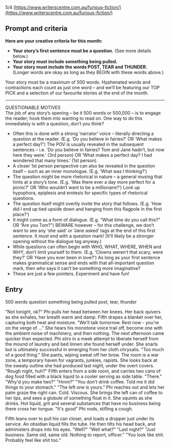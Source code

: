 5/4 [https://www.writerscentre.com.au/furious-fiction/](https://www.writerscentre.com.au/furious-fiction/)

## Prompt and criteria

**Here are your creative criteria for this month:**

- **Your story’s first sentence must be a question.** (See more details below.)
- **Your story must include something being pulled.**
- **Your story must include the words POST, TEAR and THUNDER.**  
    (Longer words are okay as long as they BEGIN with these words above.)

Your story must be a maximum of 500 words. Hyphenated words and contractions each count as just one word – and we’ll be featuring our TOP PICK and a selection of our favourite stories at the end of the month.

---

QUESTIONABLE MOTIVES  
The job of any story’s opening – be it 500 words or 500,000 – is to engage the reader; hook them into wanting to read on. One way to do this immediately is with a question, don’t you think?

- Often this is done with a strong ‘narrator’ voice – literally directing a question at the reader. (E.g. ‘Do you believe in fairies?’ OR ‘What makes a perfect day?’) The POV is usually revealed in the subsequent sentences – i.e. ‘Do you believe in fairies? Tom and Jane hadn’t, but now here they were.’ (3rd person) OR ‘What makes a perfect day? I had wondered that many times.’ (1st person).
- A closer 1st person perspective can also be revealed in the question itself – such as an inner monologue. (E.g. ‘What was I thinking?’)
- The question might be more rhetorical in nature – a general musing that hints at a story’s tone. (E.g. ‘Was there ever a day more perfect for a picnic?’ OR ‘Who wouldn’t want to be a millionaire?’) Look up hypophora, epiplexis and erotesis for specific types of rhetorical questions.
- The question itself might overtly invite the story that follows. (E.g. ‘How did I end up tied upside down and hanging from this flagpole in the first place?’)
- It might come as a form of dialogue. (E.g. “What time do you call this?” OR “Are you Tom?”) BEWARE however – for this challenge, we don’t want to see any ‘she said’ or ‘Jane asked’ tags at the end of this first sentence. It must end with a question mark! (It’ll likely be a stronger opening without the dialogue tag anyway.)
- While questions can often begin with WHO, WHAT, WHERE, WHEN and WHY, don’t limit yourself to them. (E.g. ‘Clowns weren’t that scary, were they?’ OR ‘Have you ever been in love?’) As long as your first sentence makes grammatical sense and ends with that all-important question mark, then who says it can’t be something more imaginative?
- These are just a few pointers. Experiment and have fun!

## Entry

500 words
question
something being pulled
post, tear, thunder

"Not tonight, ok?" 
Phi pulls her head between her knees. Her back quivers as she exhales, her breath warm and damp. Fifth drapes a blanket over her, capturing both heat and moisture. 
"We'll talk tomorrow. Rest now - you're on the verge of ..."
She hears his monotone voice trail off, become one with the ambient noise of machinery, and then nothing. 
The next afternoon came quicker than expected. Phi stirs in a meek attempt to liberate herself from the mound of laundry and bed linnen she found herself under. She snarls but is ultimately successful in emerging from her cloth chrysalis. 
"Too much of a good thing." She pants, wiping sweat off her brow. The room is a war zone, a temporary haven for vagrants, junkies, rapists. She looks back at the sweaty outline she had produced last night, under the overt covers.
"Rough night, huh?" Fifth enters from a side room, and carries two cans of dog food filled with a black liquid to a cooler serving as side table. "There."
"Why'd you make two?"
"Hmm?"
"You don't drink coffee. Told me it did things to your stomach."
"The left one is yours."
Phi reaches out and lets her palm graze the right can. Cold. Viscous. She brings the left can of coffee to her lips, and sees a globule of something float in it. She squints as she drinks. Hot liquid, grit and several substances that have no business being there cross her tongue. 
"It's good" Phi nods, stifling a cough. 

Fifth leans over to pull his can closer, and loads a dropper just under its service. An obsidian liquid fills the tube. He then tilts his head back, and administers drops into his eyes. 
"Well?"
"Well what?"
"Last night?"
"Just business. Same old, same old. Nothing to report, officer."
"You look like shit. Probably feel like shit too."


